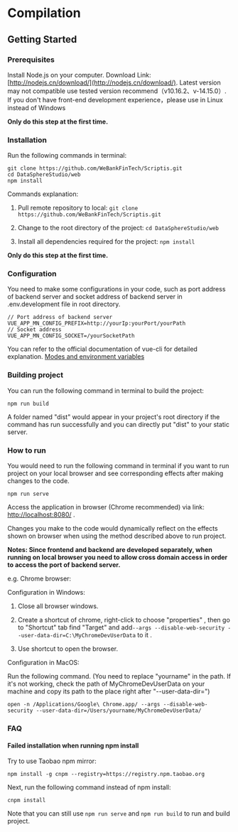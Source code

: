 # Compilation

## Getting Started

### Prerequisites

Install Node.js on your computer. Download Link:  [http://nodejs.cn/download/](http://nodejs.cn/download/). Latest version may not compatible use tested version recommend（v10.16.2、v-14.15.0）. If you don't have front-end development experience，please use in Linux instead of Windows

**Only do this step at the first time.**

### Installation

Run the following commands in terminal:

```
git clone https://github.com/WeBankFinTech/Scriptis.git
cd DataSphereStudio/web
npm install
```

 Commands explanation:

1. Pull remote repository to local:	`git clone https://github.com/WeBankFinTech/Scriptis.git`

2. Change to the root directory of the project:	`cd DataSphereStudio/web`

3. Install all dependencies required for the project:	`npm install`

**Only do this step at the first time.**

### Configuration

You need to make some configurations in your code, such as port address of backend server and socket address of backend server in .env.development file in root directory.

```
// Port address of backend server
VUE_APP_MN_CONFIG_PREFIX=http://yourIp:yourPort/yourPath
// Socket address
VUE_APP_MN_CONFIG_SOCKET=/yourSocketPath
```

You can refer to the official documentation of vue-cli for detailed explanation. [Modes and environment variables](https://cli.vuejs.org/guide/mode-and-env.html#modes)

### Building project

You can run the following command in terminal to build the project:

```
npm run build
```

A folder named "dist" would appear in your project's root directory if the command has run successfully and you can directly put "dist" to your static server.

### How to run

You would need to run the following command in terminal if you want to run project on your local browser and see corresponding effects after making changes to the code.

```
npm run serve
```

Access the application in browser (Chrome recommended) via link: [http://localhost:8080/](http://localhost:8080/) .

Changes you make to the code would dynamically reflect on the
effects shown on browser when using the method described above to run project.

**Notes:  Since frontend and backend are developed separately, when running on local browser you need to allow cross domain access in order to access the port of backend server.**

e.g. Chrome browser:

Configuration in Windows:

1. Close all browser windows.

2. Create a shortcut of chrome,  right-click to choose "properties" , then go to "Shortcut" tab find "Target" and add`--args --disable-web-security --user-data-dir=C:\MyChromeDevUserData`  to it .
3. Use shortcut to open the browser.

Configuration in MacOS:

Run the following command. (You need to replace "yourname" in the path. If it's not working, check the path of MyChromeDevUserData on your machine and copy its path to the place right after "--user-data-dir=")

```
open -n /Applications/Google\ Chrome.app/ --args --disable-web-security --user-data-dir=/Users/yourname/MyChromeDevUserData/
```

### FAQ

#### Failed installation when running npm install

Try to use Taobao npm mirror:

```
npm install -g cnpm --registry=https://registry.npm.taobao.org
```

Next,  run the following command instead of npm install:

```
cnpm install
```

Note that you can still use `npm run serve` and `npm run build` to run and build project.